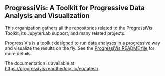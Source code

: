 ## ProgressiVis: A Toolkit for Progressive Data Analysis and Visualization

<!--

**Here are some ideas to get you started:**

🙋‍♀️ A short introduction - what is your organization all about?
🌈 Contribution guidelines - how can the community get involved?
👩‍💻 Useful resources - where can the community find your docs? Is there anything else the community should know?
🍿 Fun facts - what does your team eat for breakfast?
🧙 Remember, you can do mighty things with the power of [Markdown](https://docs.github.com/github/writing-on-github/getting-started-with-writing-and-formatting-on-github/basic-writing-and-formatting-syntax)
-->

This organization gathers all the repositories related to the ProgressiVis Toolkit, its JupyterLab support, and many related projects.

ProgressiVis is a toolkit designed to run data analyses in a progressive way and visualize the results on the fly. See the [ProgressiVis README file](https://github.com/progressivis/progressivis/blob/master/README.md) for more details.

The documentation is available at https://progressivis.readthedocs.io/en/latest/
